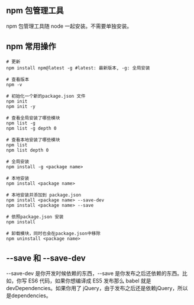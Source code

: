 ## npm 包管理工具

npm 包管理工具随 node 一起安装。不需要单独安装。

## npm 常用操作
``` shell
# 更新
npm install npm@latest -g #latest: 最新版本, -g: 全局安装

# 查看版本
npm -v

# 初始化一个新的package.json 文件
npm init
npm init -y

# 查看全局安装了哪些模块
npm list -g
npm list -g depth 0

# 查看本地安装了哪些模块
npm list
npm list depth 0

# 全局安装
npm install -g <package name>

# 本地安装
npm install <package name>

# 本地安装并添加到 package.json
npm install <package name> --save-dev
npm install <package name> --save

# 依照package.json 安装
npm install

# 卸载模块，同时也会在package.json中移除
npm uninstall <package name>
```

## --save 和 --save-dev
--save-dev 是你开发时候依赖的东西，--save 是你发布之后还依赖的东西。比如，你写 ES6 代码，如果你想编译成 ES5 发布那么 babel 就是 devDependencies。如果你用了 jQuery，由于发布之后还是依赖jQuery，所以是dependencies。